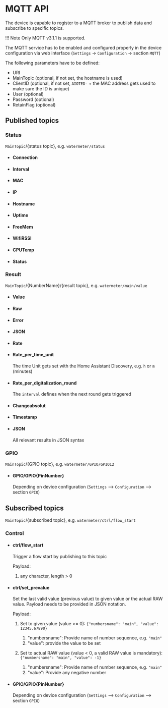 # MQTT API
The device is capable to register to a MQTT broker to publish data and subscribe to specific topics.

!!! Note
    Only MQTT v3.1.1 is supported.

The MQTT service has to be enabled and configured properly in the device configuration via web interface (`Settings` -> `Configuration` -> section `MQTT`)

The following parameters have to be defined:
* URI
* MainTopic (optional, if not set, the hostname is used)
* ClientID (optional, if not set, `AIOTED-` + the MAC address gets used to make sure the ID is unique)
* User (optional)
* Password (optional)
* RetainFlag (optional)

## Published topics

### Status
`MainTopic`/{status topic}, e.g. `watermeter/status`

* #### Connection

* #### Interval

* #### MAC

* #### IP

* #### Hostname

* #### Uptime

* #### FreeMem

* #### WifiRSSI

* #### CPUTemp

* #### Status

### Result
`MainTopic`/{NumberName}/{result topic}, e.g. `watermeter/main/value`

* #### Value

* #### Raw

* #### Error

* #### JSON

* #### Rate

* #### Rate_per_time_unit
  The time Unit gets set with the Home Assistant Discovery, e.g. `h` or `m` (minutes)

* #### Rate_per_digitalization_round
  The `interval` defines when the next round gets triggered

* #### Changeabsolut

* #### Timestamp

* #### JSON
  All relevant results in JSON syntax

### GPIO
`MainTopic`/{GPIO topic}, e.g. `watermeter/GPIO/GPIO12`

* #### GPIO/GPIO{PinNumber}
  Depending on device configuration (`Settings` --> `Configuration` --> section `GPIO`)


## Subscribed topics
`MainTopic`/{subscribed topic}, e.g. `watermeter/ctrl/flow_start`

### Control

* #### ctrl/flow_start
  Trigger a flow start by publishing to this topic
  
  Payload:
    1. any character, length > 0

* #### ctrl/set_prevalue
  Set the last valid value (previous value) to given value or the actual RAW value. Payload needs to be provided in JSON notation.

  Payload:
    1. Set to given value (value >= 0): `{"numbersname": "main", "value": 12345.67890}`
  
       1. "numbersname": Provide name of number sequence, e.g. `"main"`  
       2. "value": provide the value to be set
     
    2. Set to actual RAW value (value < 0, a valid RAW value is mandatory): `{"numbersname": "main", "value": -1}`
  
       1. "numbersname": Provide name of number sequence, e.g. `"main"`  
       2. "value": Provide any negative number

* #### GPIO/GPIO{PinNumber}
  Depending on device configuration (`Settings` --> `Configuration` --> section `GPIO`)
